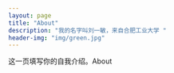 ```yaml
---
layout: page
title: "About"
description: "我的名字叫刘一敏，来自合肥工业大学 " 
header-img: "img/green.jpg"
---
```


这一页填写你的自我介绍。About





